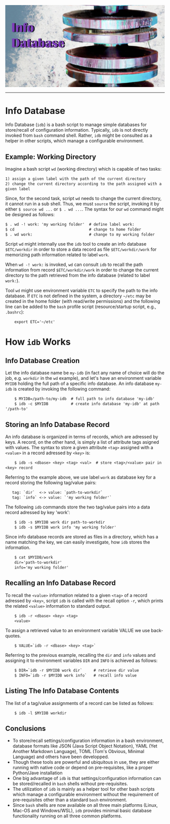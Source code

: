 ![Info Database](./.vamos/info-database.jpg)

--------------------------------------------------------------------------------

# Info Database
Info Database (`idb`) is a bash script to manage simple databases for store/recall of configuration information. Typically, `idb` is not directly invoked from `bash` command shell. Rather, `idb` might be consulted as a helper in other scripts, which manage a configurable environment.

## Example: Working Directory

Imagine a bash script `wd` (working directory) which is capable of two tasks:

	1) assign a given label with the path of the current directory
	2) change the current directory according to the path assigned with a given label

Since, for the second task, script `wd` needs to change the current directory, it cannot run in a sub shell. Thus, we must `source` the
script, invoking it by either `$ source wd ...` or `$ . wd ...`. 
The syntax for our `wd` command might be designed as follows:

    $ . wd -! work: 'my working folder'  # define label work:
    $ cd                                 # change to home folder
    $ . wd work:                         # change to my working folder                                  

Script `wd` might     internally use the `idb` tool to create an info database `$ETC/workdir` in order to store a data record as file `$ETC/workdir/work` for memorizing path information related to label `work`.

When `wd -! work:` is invoked, `wd` can consult `idb` to recall the path information from record `$ETC/workdir/work` in order to change the current
directory to the path retrieved from the info database (related to label `work:`).

Tool `wd` might use environment variable `ETC` to specify the path to the info database. If `ETC` is not defined in the system, a directory `~/etc`
may be created in the home folder (with read/write permissions) and the following line can be added to the `bash` profile script (resource/startup script, e.g., `.bashrc`):

```
    export ETC='~/etc'
```


# How `idb` Works

## Info Database Creation

Let the info database name be `my-idb` (in fact any name of choice will do the job, e.g. `workdir` in the `wd` example), and let's have an environment variable `MYIDB` holding the full path of a specific info database. An info database `my-idb` is created by invoking the following command:

```
    $ MYIDB=/path-to/my-idb  # full path to info database 'my-idb'
    $ idb -c $MYIDB          # create info database 'my-idb' at path '/path-to' 
```

## Storing an Info Database Record

An info database is organized in terms of records, which are adressed by keys. A record, on the other hand, is simply a list of attribute tags asigned with values. The syntax to store a given attribute `<tag>` assigned with a `<value>` in a record adressed by `<key>` is:

```
    $ idb -s <dbase> <key> <tag> <val>  # store <tag>/<value> pair in <key> record
```

Referring to the example above, we use label `work` as database key for a record storing the following tag/value pairs:

```
   tag: `dir`  <-> value: `path-to-workdir`
   tag: `info` <-> value: `'my working folder'`
```

The following `idb` commands store the two tag/value pairs into a data record adressed by key 'work':

```
    $ idb -s $MYIDB work dir path-to-workdir
    $ idb -s $MYIDB work info 'my working folder'
```

Since info database records are stored as files in a directory, which has a name matching the key, we can easily investigate, how `idb` stores 
the information.

```
    $ cat $MYIDB/work
    dir='path-to-workdir'
    info='my working folder'
```  

## Recalling an Info Database Record

To recall the `<value>` information related to a given `<tag>` of a record adressed by `<key>`, script `idb` is called with the recall option `-r`, which prints the related `<value>` information to standard output.

```
    $ idb -r <dbase> <key> <tag>
    <value>
``` 

To assign a retrieved value to an environment variable VALUE we use back-quotes.

```
    $ VALUE=`idb -r <dbase> <key> <tag>` 
``` 

Referring to the previous example, recalling the `dir` and `info` values and assigning it to environment variables `DIR` and `INFO` is achieved as follows: 

```
    $ DIR=`idb -r $MYIDB work dir`     # retrieve dir value
    $ INFO=`idb -r $MYIDB work info`   # recall info value
```

## Listing The Info Database Contents

The list of a tag/value assignments of a record can be listed as follows:

```
    $ idb -l $MYIDB workdir
``` 

## Conclusions

* To store/recall settings/configuration information in a bash environment, database formats like JSON (Java Script Object Notation), YAML (Yet Another Markdown Language), TOML (Tom's Obvious, Minimal Language) and others have been developped.
* Though these tools are powerful and ubiquitous in use, they are either running with native code or depend on pre-requisites, like a proper Python/Jave installation
* One big advantage of `idb` is that settings/configuration information can be stored/recalled in `bash` shells without pre-requisites.
* The utilization of `idb` is mainly as a helper tool for other bash scripts which manage a configurable environment without the requirement of pre-requisites other than a standard `bash` environment.
* Since `bash` shells are now available on all three main platforms (Linux, Mac-OS and Windows/WSL), `idb` provides minimal basic database functionality running on all three common platforms.  